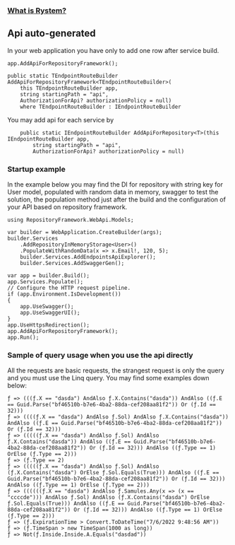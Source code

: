 ﻿### [What is Rystem?](https://github.com/KeyserDSoze/RystemV3)

## Api auto-generated
In your web application you have only to add one row after service build.

    app.AddApiForRepositoryFramework();

    public static TEndpointRouteBuilder AddApiForRepositoryFramework<TEndpointRouteBuilder>(
        this TEndpointRouteBuilder app,
        string startingPath = "api",
        AuthorizationForApi? authorizationPolicy = null)
        where TEndpointRouteBuilder : IEndpointRouteBuilder
    
You may add api for each service by

        public static IEndpointRouteBuilder AddApiForRepository<T>(this IEndpointRouteBuilder app,
            string startingPath = "api",
            AuthorizationForApi? authorizationPolicy = null)

### Startup example
In the example below you may find the DI for repository with string key for User model, populated with random data in memory, swagger to test the solution, the population method just after the build and the configuration of your API based on repository framework.

    using RepositoryFramework.WebApi.Models;

    var builder = WebApplication.CreateBuilder(args);
    builder.Services
        .AddRepositoryInMemoryStorage<User>()
        .PopulateWithRandomData(x => x.Email!, 120, 5);
        builder.Services.AddEndpointsApiExplorer();
        builder.Services.AddSwaggerGen();
    
    var app = builder.Build();
    app.Services.Populate();
    // Configure the HTTP request pipeline.
    if (app.Environment.IsDevelopment())
    {
        app.UseSwagger();
        app.UseSwaggerUI();
    }
    app.UseHttpsRedirection();
    app.AddApiForRepositoryFramework();
    app.Run();


### Sample of query usage when you use the api directly
All the requests are basic requests, the strangest request is only the query and you must use the Linq query.
You may find some examples down below:

    ƒ => (((ƒ.X == "dasda") AndAlso ƒ.X.Contains("dasda")) AndAlso ((ƒ.E == Guid.Parse("bf46510b-b7e6-4ba2-88da-cef208aa81f2")) Or (ƒ.Id == 32)))
    ƒ => ((((ƒ.X == "dasda") AndAlso ƒ.Sol) AndAlso ƒ.X.Contains("dasda")) AndAlso ((ƒ.E == Guid.Parse("bf46510b-b7e6-4ba2-88da-cef208aa81f2")) Or (ƒ.Id == 32)))
    ƒ => (((((ƒ.X == "dasda") AndAlso ƒ.Sol) AndAlso ƒ.X.Contains("dasda")) AndAlso ((ƒ.E == Guid.Parse("bf46510b-b7e6-4ba2-88da-cef208aa81f2")) Or (ƒ.Id == 32))) AndAlso ((ƒ.Type == 1) OrElse (ƒ.Type == 2)))
    ƒ => (ƒ.Type == 2)
    ƒ => (((((ƒ.X == "dasda") AndAlso ƒ.Sol) AndAlso (ƒ.X.Contains("dasda") OrElse ƒ.Sol.Equals(True))) AndAlso ((ƒ.E == Guid.Parse("bf46510b-b7e6-4ba2-88da-cef208aa81f2")) Or (ƒ.Id == 32))) AndAlso ((ƒ.Type == 1) OrElse (ƒ.Type == 2)))
    ƒ => ((((((ƒ.X == "dasda") AndAlso ƒ.Samules.Any(x => (x == "ccccde"))) AndAlso ƒ.Sol) AndAlso (ƒ.X.Contains("dasda") OrElse ƒ.Sol.Equals(True))) AndAlso ((ƒ.E == Guid.Parse("bf46510b-b7e6-4ba2-88da-cef208aa81f2")) Or (ƒ.Id == 32))) AndAlso ((ƒ.Type == 1) OrElse (ƒ.Type == 2)))
    ƒ => (ƒ.ExpirationTime > Convert.ToDateTime("7/6/2022 9:48:56 AM"))
    ƒ => (ƒ.TimeSpan > new TimeSpan(1000 as long))
    ƒ => Not(ƒ.Inside.Inside.A.Equals("dasdad"))